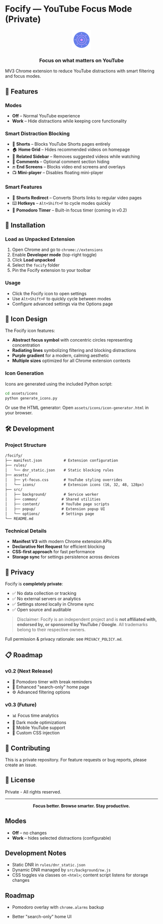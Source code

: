 # Focify — YouTube Focus Mode (Private)

<div align="center">
  <img src="assets/icons/icon128.png" alt="Focify Icon" width="64" height="64">
  <h3>Focus on what matters on YouTube</h3>
</div>

MV3 Chrome extension to reduce YouTube distractions with smart filtering and focus modes.

## 🎯 Features

### **Modes**
- **Off** – Normal YouTube experience
- **Work** – Hide distractions while keeping core functionality

### **Smart Distraction Blocking**
- 🚫 **Shorts** – Blocks YouTube Shorts pages entirely
- 🏠 **Home Grid** – Hides recommended videos on homepage
- 👥 **Related Sidebar** – Removes suggested videos while watching
- 💬 **Comments** – Optional comment section hiding
- 🔚 **End Screens** – Blocks video end screens and overlays
- 📺 **Mini-player** – Disables floating mini-player

### **Smart Features**
- 🔄 **Shorts Redirect** – Converts Shorts links to regular video pages
- ⌨️ **Hotkeys** – `Alt+Shift+F` to cycle modes quickly
- 🍅 **Pomodoro Timer** – Built-in focus timer (coming in v0.2)

## 🚀 Installation

### Load as Unpacked Extension
1. Open Chrome and go to `chrome://extensions`
2. Enable **Developer mode** (top-right toggle)
3. Click **Load unpacked**
4. Select the `focify` folder
5. Pin the Focify extension to your toolbar

### Usage
- Click the Focify icon to open settings
- Use `Alt+Shift+F` to quickly cycle between modes
- Configure advanced settings via the Options page

## 🎨 Icon Design

The Focify icon features:
- **Abstract focus symbol** with concentric circles representing concentration
- **Radiating lines** symbolizing filtering and blocking distractions  
- **Purple gradient** for a modern, calming aesthetic
- **Multiple sizes** optimized for all Chrome extension contexts

### Icon Generation
Icons are generated using the included Python script:
```bash
cd assets/icons
python generate_icons.py
```

Or use the HTML generator: Open `assets/icons/icon-generator.html` in your browser.

## 🛠️ Development

### Project Structure
```
/focify/
├── manifest.json          # Extension configuration
├── rules/
│   └── dnr_static.json    # Static blocking rules
├── assets/
│   ├── yt-focus.css       # YouTube styling overrides
│   └── icons/             # Extension icons (16, 32, 48, 128px)
├── src/
│   ├── background/        # Service worker
│   ├── common/           # Shared utilities
│   ├── content/          # YouTube page scripts
│   ├── popup/            # Extension popup UI
│   └── options/          # Settings page
└── README.md
```

### Technical Details
- **Manifest V3** with modern Chrome extension APIs
- **Declarative Net Request** for efficient blocking
- **CSS-first approach** for fast performance
- **Storage sync** for settings persistence across devices

## 🔐 Privacy

Focify is **completely private**:
- ✅ No data collection or tracking
- ✅ No external servers or analytics
- ✅ Settings stored locally in Chrome sync
- ✅ Open source and auditable

> Disclaimer: Focify is an independent project and is **not affiliated with, endorsed by, or sponsored by YouTube / Google**. All trademarks belong to their respective owners.

Full permission & privacy rationale: see `PRIVACY_POLICY.md`.

## 📋 Roadmap

### v0.2 (Next Release)
- 🍅 Pomodoro timer with break reminders
- 🎨 Enhanced "search-only" home page
- ⚙️ Advanced filtering options

### v0.3 (Future)
- 📊 Focus time analytics
- 🌙 Dark mode optimizations
- 📱 Mobile YouTube support
- 🔧 Custom CSS injection

## 🤝 Contributing

This is a private repository. For feature requests or bug reports, please create an issue.

## 📄 License

Private - All rights reserved.

---

<div align="center">
  <strong>Focus better. Browse smarter. Stay productive.</strong>
</div>

## Modes
- **Off** – no changes
- **Work** – hides selected distractions (configurable)

## Development Notes
- Static DNR in `rules/dnr_static.json`
- Dynamic DNR managed by `src/background/sw.js`
- CSS toggles via classes on `<html>`; content script listens for storage changes

## Roadmap
- Pomodoro overlay with `chrome.alarms` backup
  
- Better "search-only" home UI
